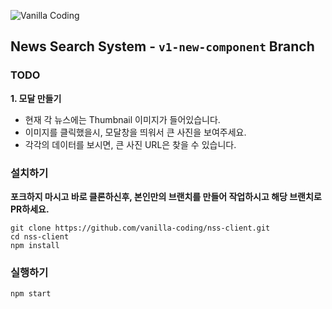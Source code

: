 ![Vanilla Coding](https://s3.ap-northeast-2.amazonaws.com/vanilla-coding/Assets/logo_regular%403x.png)

## News Search System - `v1-new-component` Branch

### TODO

**1. 모달 만들기**
- 현재 각 뉴스에는 Thumbnail 이미지가 들어있습니다.
- 이미지를 클릭했을시, 모달창을 띄워서 큰 사진을 보여주세요.
- 각각의 데이터를 보시면, 큰 사진 URL은 찾을 수 있습니다.

### 설치하기

**포크하지 마시고 바로 클론하신후, 본인만의 브랜치를 만들어 작업하시고 해당 브랜치로 PR하세요.**

```
git clone https://github.com/vanilla-coding/nss-client.git
cd nss-client
npm install
```

### 실행하기

```
npm start
```
